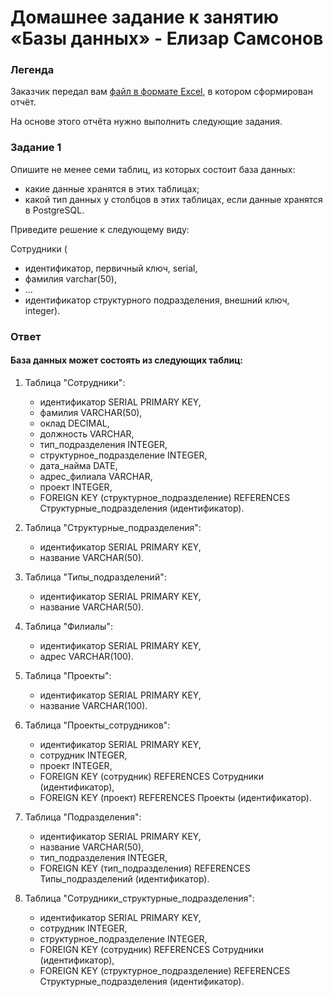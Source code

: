 # Домашнее задание к занятию «Базы данных» - Елизар Самсонов

### Легенда

Заказчик передал вам [файл в формате Excel](https://github.com/netology-code/sdb-homeworks/blob/main/resources/hw-12-1.xlsx), в котором сформирован отчёт. 

На основе этого отчёта нужно выполнить следующие задания.

### Задание 1

Опишите не менее семи таблиц, из которых состоит база данных:

- какие данные хранятся в этих таблицах;
- какой тип данных у столбцов в этих таблицах, если данные хранятся в PostgreSQL.

Приведите решение к следующему виду:

Сотрудники (

- идентификатор, первичный ключ, serial,
- фамилия varchar(50),
- ...
- идентификатор структурного подразделения, внешний ключ, integer).

### Ответ

#### База данных может состоять из следующих таблиц:

1. Таблица "Сотрудники":
   - идентификатор SERIAL PRIMARY KEY,
   - фамилия VARCHAR(50),
   - оклад DECIMAL,
   - должность VARCHAR,
   - тип_подразделения INTEGER,
   - структурное_подразделение INTEGER,
   - дата_найма DATE,
   - адрес_филиала VARCHAR,
   - проект INTEGER,
   - FOREIGN KEY (структурное_подразделение) REFERENCES Структурные_подразделения (идентификатор).

2. Таблица "Структурные_подразделения":
   - идентификатор SERIAL PRIMARY KEY,
   - название VARCHAR(50).

3. Таблица "Типы_подразделений":
   - идентификатор SERIAL PRIMARY KEY,
   - название VARCHAR(50).

4. Таблица "Филиалы":
   - идентификатор SERIAL PRIMARY KEY,
   - адрес VARCHAR(100).

5. Таблица "Проекты":
   - идентификатор SERIAL PRIMARY KEY,
   - название VARCHAR(100).

6. Таблица "Проекты_сотрудников":
   - идентификатор SERIAL PRIMARY KEY,
   - сотрудник INTEGER,
   - проект INTEGER,
   - FOREIGN KEY (сотрудник) REFERENCES Сотрудники (идентификатор),
   - FOREIGN KEY (проект) REFERENCES Проекты (идентификатор).

7. Таблица "Подразделения":
   - идентификатор SERIAL PRIMARY KEY,
   - название VARCHAR(50),
   - тип_подразделения INTEGER,
   - FOREIGN KEY (тип_подразделения) REFERENCES Типы_подразделений (идентификатор).

8. Таблица "Сотрудники_структурные_подразделения":
   - идентификатор SERIAL PRIMARY KEY,
   - сотрудник INTEGER,
   - структурное_подразделение INTEGER,
   - FOREIGN KEY (сотрудник) REFERENCES Сотрудники (идентификатор),
   - FOREIGN KEY (структурное_подразделение) REFERENCES Структурные_подразделения (идентификатор).

